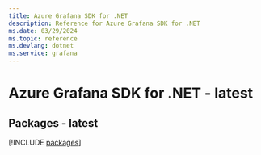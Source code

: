 ```yaml
---
title: Azure Grafana SDK for .NET
description: Reference for Azure Grafana SDK for .NET
ms.date: 03/29/2024
ms.topic: reference
ms.devlang: dotnet
ms.service: grafana
---
```

# Azure Grafana SDK for .NET - latest
## Packages - latest
[!INCLUDE [packages](grafana-index.md)]